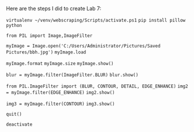 Here are the steps I did to create Lab 7:

```virtualenv ~/venv/webscraping/Scripts/activate.ps1```
```pip install pillow```
```python```

```from PIL import Image,ImageFilter```

```myImage = Image.open('C:/Users/Administrator/Pictures/Saved Pictures/bbh.jpg')```
```myImage.load```

```myImage.format```
```myImage.size```
```myImage.show()```


```blur = myImage.filter(ImageFilter.BLUR)```
```blur.show()```

```from PIL.ImageFilter import (BLUR, CONTOUR, DETAIL, EDGE_ENHANCE)```
```img2 = myImage.filter(EDGE_ENHANCE)```
```img2.show()```

```img3 = myImage.filter(CONTOUR)```
```img3.show()```


```quit()```

```deactivate```
